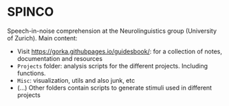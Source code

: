 # SPINCO
Speech-in-noise comprehension at the Neurolinguistics group (University of Zurich). Main content: 
- Visit https://gorka.githubpages.io/guidesbook/: for a collection of notes, documentation and resources
- `Projects` folder: analysis scripts for the different projects. Including functions.   
- `Misc`: visualization, utils and also junk, etc
-  (...) Other folders contain scripts to generate stimuli used in different projects 
